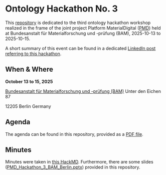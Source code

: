 # Ontology Hackathon No. 3

This [repository](https://github.com/materialdigital/ontology-hackathon-3) is dedicated to the third ontology hackathon workshop realized in the frame of the joint project Platform MaterialDigital ([PMD](https://materialdigital.de/)) held at Bundesanstalt für Materialforschung und -prüfung (BAM), 2025-10-13 to 2025-10-15.

A short summary of this event can be found in a dedicated [LinkedIn post referring to this hackathon](https://www.linkedin.com/posts/dr-bernd-bayerlein-a5343811a_pmdco-materialsscience-engineering-ugcPost-7384504148538429440-cRg-?utm_source=social_share_send&utm_medium=member_desktop_web&rcm=ACoAAE1A0_sBVBfalfAb96cQG4e70TTWj5SFRMg).

## When & Where
**October 13 to 15, 2025**

[Bundesanstalt für Materialforschung und -prüfung (BAM)](https://www.google.com/maps/place/Bundesanstalt+f%C3%BCr+Materialforschung+und+-pr%C3%BCfung+(BAM)/@52.443006,13.2851092,17z/data=!3m2!4b1!5s0x47a85a437c0d81c1:0x33d4b454b923d2ad!4m6!3m5!1s0x47a85a672f774e93:0x4013d2e5d3b32d77!8m2!3d52.443006!4d13.2876841!16s%2Fg%2F11bw46skmt!5m1!1e1?entry=ttu&g_ep=EgoyMDI1MTAwOC4wIKXMDSoASAFQAw%3D%3D)
Unter den Eichen 87

12205 Berlin
Germany

## Agenda
The agenda can be found in this repository, provided as a [PDF file](https://github.com/materialdigital/ontology-hackathon-3/blob/main/Agenda%20Hackathon%202025.pdf).

## Minutes

Minutes were taken in [this HackMD](https://hackmd.io/@nd_ksvfTTISd9bwYNERWLw/BJFXq_5Tlx).
Furthermore, there are some slides ([PMD_Hackathon_3_BAM_Berlin.pptx](https://github.com/materialdigital/ontology-hackathon-3/blob/main/PMD_Hackathon_3_BAM_Berlin.pptx)) provided in this repository.
